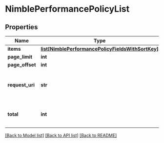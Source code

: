 # NimblePerformancePolicyList

## Properties
Name | Type | Description | Notes
------------ | ------------- | ------------- | -------------
**items** | [**list[NimblePerformancePolicyFieldsWithSortKey]**](NimblePerformancePolicyFieldsWithSortKey.md) |  | [optional] 
**page_limit** | **int** | page limit | [optional] 
**page_offset** | **int** | page offset | [optional] 
**request_uri** | **str** | requestUri for Performance Policy objects | [optional] 
**total** | **int** | Total number of Performance Policies. | [optional] 

[[Back to Model list]](../README.md#documentation-for-models) [[Back to API list]](../README.md#documentation-for-api-endpoints) [[Back to README]](../README.md)


